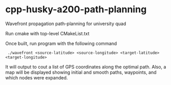 # cpp-husky-a200-path-planning
Wavefront propagation path-planning for university quad

Run cmake with top-level CMakeList.txt

Once built, run program with the following command

     ./wavefront <source-latitude> <source-longitude> <target-latitude> <target-longitude>

It will output to cout a list of GPS coordinates along the optimal path. Also, a map will be displayed showing initial and smooth paths, waypoints, and which nodes were expanded.
